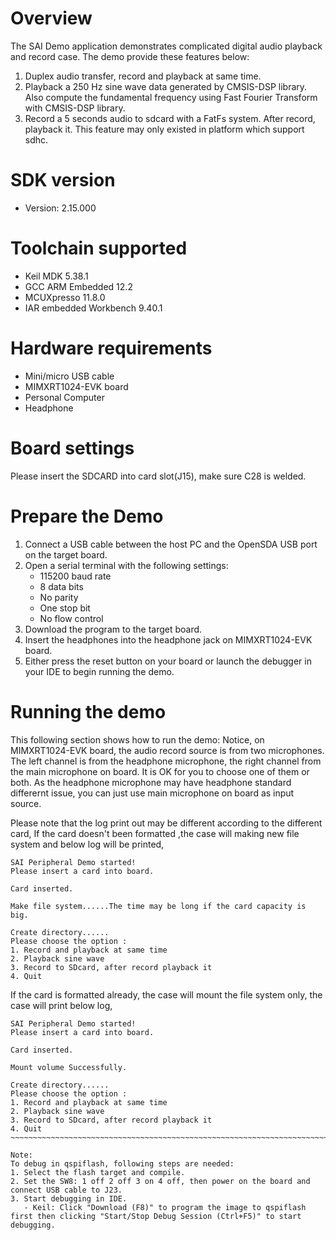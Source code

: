Overview
========
The SAI Demo application demonstrates complicated digital audio playback and record case. The demo provide these features below:
1. Duplex audio transfer, record and playback at same time.
2. Playback a 250 Hz sine wave data generated by CMSIS-DSP library. Also compute the fundamental frequency using Fast Fourier Transform with CMSIS-DSP library.
3. Record a 5 seconds audio to sdcard with a FatFs system. After record, playback it. This feature may only existed in platform which support sdhc.

SDK version
===========
- Version: 2.15.000

Toolchain supported
===================
- Keil MDK  5.38.1
- GCC ARM Embedded  12.2
- MCUXpresso  11.8.0
- IAR embedded Workbench  9.40.1

Hardware requirements
=====================
- Mini/micro USB cable
- MIMXRT1024-EVK board
- Personal Computer
- Headphone

Board settings
==============
Please insert the SDCARD into card slot(J15), make sure C28 is welded.

Prepare the Demo
================
1.  Connect a USB cable between the host PC and the OpenSDA USB port on the target board.
2.  Open a serial terminal with the following settings:
    - 115200 baud rate
    - 8 data bits
    - No parity
    - One stop bit
    - No flow control
3.  Download the program to the target board.
4. Insert the headphones into the headphone jack on MIMXRT1024-EVK board.
5. Either press the reset button on your board or launch the debugger in your IDE to begin running the demo.

Running the demo
================

This following section shows how to run the demo:
Notice, on MIMXRT1024-EVK board, the audio record source is from two microphones. The left channel is from
the headphone microphone, the right channel from the main microphone on board. It is OK for you to choose one
of them or both.
As the headphone microphone may have headphone standard differernt issue, you can just use main microphone
on board as input source.

Please note that the log print out may be different according to the different card,
If the card doesn't been formatted ,the case will making new file system and below log will be printed,
~~~~~~~~~~~~~~~~~~~~~~~~~~~~~~~~~~~~~~~~~~~~~~~~~~~~~~~~~~~~~~~~~~~~~~~
SAI Peripheral Demo started!
Please insert a card into board.

Card inserted.

Make file system......The time may be long if the card capacity is big.

Create directory......
Please choose the option :
1. Record and playback at same time
2. Playback sine wave
3. Record to SDcard, after record playback it
4. Quit
~~~~~~~~~~~~~~~~~~~~~~~~~~~~~~~~~~~~~~~~~~~~~~~~~~~~~~~~~~~~~~~~~~~~~~~~

If the card is formatted already, the case will mount the file system only, the case will print below log,
~~~~~~~~~~~~~~~~~~~~~~~~~~~~~~~~~~~~~~~~~~~~~~~~~~~~~~~~~~~~~~~~~~~~~~~~
SAI Peripheral Demo started!
Please insert a card into board.

Card inserted.

Mount volume Successfully.

Create directory......
Please choose the option :
1. Record and playback at same time
2. Playback sine wave
3. Record to SDcard, after record playback it
4. Quit
~~~~~~~~~~~~~~~~~~~~~~~~~~~~~~~~~~~~~~~~~~~~~~~~~~~~~~~~~~~~~~~~~~~~~~~

Note:
To debug in qspiflash, following steps are needed:
1. Select the flash target and compile.
2. Set the SW8: 1 off 2 off 3 on 4 off, then power on the board and connect USB cable to J23.
3. Start debugging in IDE.
   - Keil: Click "Download (F8)" to program the image to qspiflash first then clicking "Start/Stop Debug Session (Ctrl+F5)" to start debugging.
